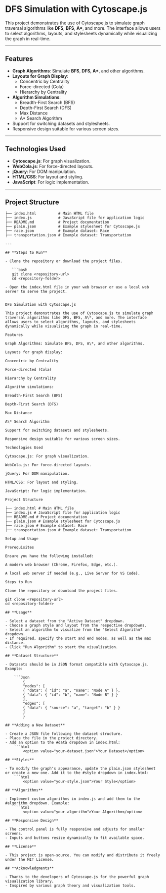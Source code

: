 # **DFS Simulation with Cytoscape.js**

This project demonstrates the use of Cytoscape.js to simulate graph traversal algorithms like **DFS**, **BFS**, **A\***, and more. The interface allows users to select algorithms, layouts, and stylesheets dynamically while visualizing the graph in real-time.

---

## **Features**

- **Graph Algorithms**: Simulate **BFS**, **DFS**, **A\***, and other algorithms.
- **Layouts for Graph Display**:
  - Concentric by Centrality
  - Force-directed (Cola)
  - Hierarchy by Centrality
- **Algorithm Simulations**:
  - Breadth-First Search (BFS)
  - Depth-First Search (DFS)
  - Max Distance
  - A\* Search Algorithm
- Support for switching datasets and stylesheets.
- Responsive design suitable for various screen sizes.

---

## **Technologies Used**

- **Cytoscape.js**: For graph visualization.
- **WebCola.js**: For force-directed layouts.
- **jQuery**: For DOM manipulation.
- **HTML/CSS**: For layout and styling.
- **JavaScript**: For logic implementation.

---

## **Project Structure**

````plaintext
├── index.html          # Main HTML file
├── index.js            # JavaScript file for application logic
├── README.md           # Project documentation
├── plain.json          # Example stylesheet for Cytoscape.js
├── race.json           # Example dataset: Race
├── transportation.json # Example dataset: Transportation

---

## **Steps to Run**

- Clone the repository or download the project files.

   ```bash
   git clone <repository-url>
   cd <repository-folder>

- Open the index.html file in your web browser or use a local web server to serve the project.


DFS Simulation with Cytoscape.js

This project demonstrates the use of Cytoscape.js to simulate graph traversal algorithms like DFS, BFS, A\*, and more. The interface allows users to select algorithms, layouts, and stylesheets dynamically while visualizing the graph in real-time.

Features

Graph Algorithms: Simulate BFS, DFS, A\*, and other algorithms.

Layouts for graph display:

Concentric by Centrality

Force-directed (Cola)

Hierarchy by Centrality

Algorithm simulations:

Breadth-First Search (BFS)

Depth-First Search (DFS)

Max Distance

A\* Search Algorithm

Support for switching datasets and stylesheets.

Responsive design suitable for various screen sizes.

Technologies Used

Cytoscape.js: For graph visualization.

WebCola.js: For force-directed layouts.

jQuery: For DOM manipulation.

HTML/CSS: For layout and styling.

JavaScript: For logic implementation.

Project Structure

├── index.html # Main HTML file
├── index.js # JavaScript file for application logic
├── README.md # Project documentation
├── plain.json # Example stylesheet for Cytoscape.js
├── race.json # Example dataset: Race
├── transportation.json # Example dataset: Transportation

Setup and Usage

Prerequisites

Ensure you have the following installed:

A modern web browser (Chrome, Firefox, Edge, etc.).

A local web server if needed (e.g., Live Server for VS Code).

Steps to Run

Clone the repository or download the project files.

git clone <repository-url>
cd <repository-folder>

## **Usage**

- Select a dataset from the "Active Dataset" dropdown.
- Choose a graph style and layout from the respective dropdowns.
- Select an algorithm to visualize from the "Select Algorithm" dropdown.
- If required, specify the start and end nodes, as well as the max distance.
- Click "Run Algorithm" to start the visualization.

## **Dataset Structure**

- Datasets should be in JSON format compatible with Cytoscape.js. Example:

    ```Json
        {
        "nodes": [
        { "data": { "id": "a", "name": "Node A" } },
        { "data": { "id": "b", "name": "Node B" } }
        ],
        "edges": [
        { "data": { "source": "a", "target": "b" } }
        ]
        }

## **Adding a New Dataset**

- Create a JSON file following the dataset structure.
- Place the file in the project directory.
- Add an option to the #data dropdown in index.html:
    ```html
        <option value="your-dataset.json">Your Dataset</option>

## **Styles**

- To modify the graph's appearance, update the plain.json stylesheet or create a new one. Add it to the #style dropdown in index.html:
    ```html
        <option value="your-style.json">Your Style</option>

## **Algorithms**

- Implement custom algorithms in index.js and add them to the #algorithm dropdown. Example:
    ```html
        <option value="your-algorithm">Your Algorithm</option>

## **Responsive Design**

- The control panel is fully responsive and adjusts for smaller screens.
- Inputs and buttons resize dynamically to fit available space.

## **License**

- This project is open-source. You can modify and distribute it freely under the MIT License.

## **Acknowledgments**

- Thanks to the developers of Cytoscape.js for the powerful graph visualization library.
- Inspired by various graph theory and visualization tools.
````
